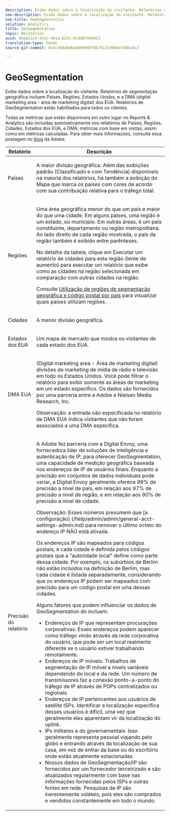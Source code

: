 ```yaml
---
description: Exibe dados sobre a localização do visitante. Relatórios de segmentação geográfica incluem Países, Regiões, Estados Unidos, e a DMA (digital marketing area - área de marketing digital) dos EUA. Relatórios de GeoSegmentation estão habilitados para todos os clientes.
seo-description: Exibe dados sobre a localização do visitante. Relatórios de segmentação geográfica incluem Países, Regiões, Estados Unidos, e a DMA (digital marketing area - área de marketing digital) dos EUA. Relatórios de GeoSegmentation estão habilitados para todos os clientes.
seo-title: GeoSegmentation
solution: Analytics
title: GeoSegmentation
topic: Relatórios
uuid: 66aa22c4-dcbc-491a-b23c-0c3d87444d23
translation-type: tm+mt
source-git-commit: 8c4c368a84ba5499d85f0b7512c99de47ddb14c2

---
```



# GeoSegmentation

Exibe dados sobre a localização do visitante. Relatórios de segmentação geográfica incluem Países, Regiões, Estados Unidos, e a DMA (digital marketing area - área de marketing digital) dos EUA. Relatórios de GeoSegmentation estão habilitados para todos os clientes.

Todas as métricas que estão disponíveis em outro lugar no Reports &amp; Analytics são incluídas automaticamente nos relatórios de Países, Regiões, Cidades, Estados dos EUA, e DMA: métricas com base em visitas, assim como em métricas calculadas. Para obter mais informações, consulte essa postagem no [blog](https://blogs.adobe.com/digitalmarketing/analytics/introducing-new-metrics-in-geosegmentation-and-more/) da Adobe.

<table id="table_566CFFC82E1149D8BAFE6641627FCF1F"> 
 <thead> 
  <tr> 
   <th colname="col1" class="entry"> Relatório </th> 
   <th colname="col2" class="entry"> Descrição </th> 
  </tr> 
 </thead>
 <tbody> 
  <tr> 
   <td colname="col1"> Países </td> 
   <td colname="col2"> <p> A maior divisão geográfica. Além das exibições padrão (Classificado e com Tendência) disponíveis na maioria dos relatórios, há também a exibição do Mapa que marca os países com cores de acordo com sua contribuição relativa para o tráfego total. </p> </td> 
  </tr> 
  <tr> 
   <td colname="col1"> Regiões </td> 
   <td colname="col2"> <p> Uma área geográfica menor do que um país e maior do que uma cidade. Em alguns países, uma região é um estado, ou município. Em outras áreas, é um país constituinte, departamento ou região metropolitana. Ao lado direito de cada região mostrada, o país da região também é exibido entre parênteses. </p> <p>No detalhe da tabela, clique em Executar um relatório de cidades para esta região (lente de aumento) para executar um relatório que exibe como as cidades na região selecionada em comparação com outras cidades na região. </p> <p>Consulte <a href="/help/components/c-variables/dimensionslist/reports-geosegmentation-reference.md"  > Utilização de regiões de segmentação geográfica e código postal por país</a> para visualizar quais países utilizam regiões. </p> </td> 
  </tr> 
  <tr> 
   <td colname="col1"> Cidades </td> 
   <td colname="col2"> <p> A menor divisão geográfica. </p> </td> 
  </tr> 
  <tr> 
   <td colname="col1"> Estados dos EUA </td> 
   <td colname="col2"> <p> Um mapa de mercado que mostra os visitantes de cada estado dos EUA. </p> </td> 
  </tr> 
  <tr> 
   <td colname="col1"> DMA EUA </td> 
   <td colname="col2"> <p> (Digital marketing area - Área de marketing digital) divisões de marketing de mídia de rádio e televisão em todo os Estados Unidos. Você pode filtrar o relatório para exibir somente as áreas de marketing em um estado específico. Os dados são fornecidos por uma parceria entre a Adobe e Nielsen Media Research, Inc. </p> <p>Observação: a entrada não especificada no relatório de DMA EUA indica visitantes que não foram associados a uma DMA específica. </p> </td> 
  </tr> 
  <tr> 
   <td colname="col1"> Precisão do relatório </td> 
   <td colname="col2"> <p>A Adobe fez parceria com a Digital Envoy, uma fornecedora líder de soluções de inteligência e autenticação de IP, para oferecer GeoSegmentation, uma capacidade de medição geográfica baseada nos endereços de IP de usuários finais. Enquanto a precisão em conjuntos de dados individuais pode variar, a Digital Envoy geralmente oferece 99% de precisão a nível de país, em relação aos 97% de precisão a nível de região, e em relação aos 90% de precisão a nível de cidade. </p> <p>Observação: Esses números presumem que [a configuração] (/help/admin/admin/general-acct-settings-admin.md) para remover o último octeto do endereço IP NÃO está ativada. </p> <p>Os endereços IP são mapeados para códigos postais, e cada cidade é definida pelos códigos postais que a "autoridade local" define como parte dessa cidade. Por exemplo, os subúrbios de Berlim não estão incluídos na definição de Berlim, mas cada cidade é listada separadamente, considerando que os endereços IP podem ser mapeados com precisão para um código postal em uma dessas cidades. </p> <p>Alguns fatores que podem influenciar os dados de GeoSegmentation do incluem: </p> 
    <ul id="ul_1B05024AD5174232A8DB8145753FB09B"> 
     <li id="li_C3A21E7C1186490EB9A236634DB45E7F">Endereços de IP que representam procurações corporativas. Esses endereços podem aparecer como tráfego vindo através da rede corporativa do usuário, que pode ser um local realmente diferente se o usuário estiver trabalhando remotamente. </li> 
     <li id="li_56FC36B3598C420F9246D4E8772822A7">Endereços de IP móveis. Trabalhos de segmentação de IP móvel a níveis variáveis dependendo do local e da rede. Um número de transmissores faz a conexão ponto-a-ponto do tráfego de IP através de POPs centralizados ou regionais. </li> 
     <li id="li_C1EED854AE584489BCBC2A7AA20B8EF1">Endereços de IP pertencentes aos usuários de satélite ISPs. Identificar a localização específica desses usuários é difícil, uma vez que geralmente eles aparentam vir da localização do uplink. </li> 
     <li id="li_A735756F39554DF19E05D251CA614F02">IPs militares e do governamentais. Isso geralmente representa pessoal viajando pelo globo e entrando através da localização de sua casa, em vez de entrar da base ou do escritório onde estão atualmente estacionadas. </li> 
     <li id="li_ACFF1B8094684173B8325A44304CA32B">Nossos dados de GeoSegmentação/IP são fornecidos por um fornecedor terceirizado e são atualizados regularmente com base nas informações fornecidas pelos ISPs e outras fontes em rede. Pesquisas de IP são inerentemente voláteis, pois eles são comprados e vendidos constantemente em todo o mundo. </li> 
    </ul> </td> 
  </tr> 
 </tbody> 
</table>

